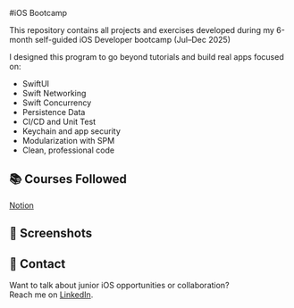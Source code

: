 #iOS Bootcamp

This repository contains all projects and exercises developed during my 6-month self-guided iOS Developer bootcamp (Jul–Dec 2025)

I designed this program to go beyond tutorials and build real apps focused on:

- SwiftUI
- Swift Networking
- Swift Concurrency
- Persistence Data
- CI/CD and Unit Test
- Keychain and app security
- Modularization with SPM
- Clean, professional code


## 📚 Courses Followed
[Notion](https://www.notion.so/meunomeecris/22e1a82330ef8080b02dc96a0663dcb5?v=22e1a82330ef81da97cf000c725a595b&source=copy_link)


## 📸 Screenshots


## 💼 Contact

Want to talk about junior iOS opportunities or collaboration?  
Reach me on [LinkedIn](https://www.linkedin.com/in/seu-perfil).

